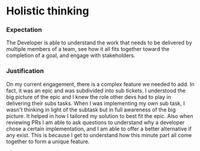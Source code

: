 # Holistic thinking

### Expectation
The Developer is able to understand the work that needs to be delivered by multiple members of a team, see how it all fits together toward the completion of a goal, and engage with stakeholders.

### Justification
On my current engagement, there is a complex feature we needed to add. In fact, it was an epic and was subdivided into sub tickets. I understood the big picture of the epic and I knew the role other devs had to play in delivering their subs tasks. When I was implementing my own sub task, I wasn't thinking in light of the subtask but in full awareness of the big picture. It helped in how I tailored my solution to best fit the epic.
Also when reviewing PRs I am able to ask questions to understand why a developer chose a certain implementation, and I am able to offer a better alternative if any exist. This is because I get to understand how this minute part all come together to form a unique feature.
